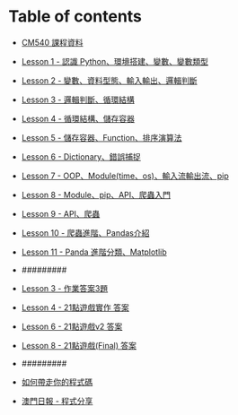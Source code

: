 # Table of contents
* [CM540 課程資料](README.md)
* [Lesson 1 - 認識 Python、環境搭建、變數、變數類型](Lesson\_1.md)
* [Lesson 2 - 變數、資料型態、輸入輸出、邏輯判斷](Lesson\_2.md)
* [Lesson 3 - 邏輯判斷、循環結構](Lesson\_3.md)
* [Lesson 4 - 循環結構、儲存容器](Lesson\_4.md)
* [Lesson 5 - 儲存容器、Function、排序演算法](Lesson\_5.md)
* [Lesson 6 - Dictionary、錯誤捕捉](Lesson\_6.md)
* [Lesson 7 - OOP、Module(time、os)、輸入流輸出流、pip](Lesson\_7.md)
* [Lesson 8 - Module、pip、API、爬蟲入門](Lesson\_8.md)
* [Lesson 9 - API、爬蟲](Lesson\_9.md)
* [Lesson 10 - 爬蟲進階、Pandas介紹](Lesson\_10.md)
* [Lesson 11 - Panda 進階分類、Matplotlib](Lesson\_11.md)


* #########
* [Lesson 3 - 作業答案3題](Lesson\_3\_Homework.md)
* [Lesson 4 - 21點遊戲實作 答案](Lesson\_5\_Homework.md)
* [Lesson 6 - 21點遊戲v2 答案](Lesson\_6\_Homework.md)
* [Lesson 8 - 21點遊戲(Final) 答案](Lesson\_7\_Homework\_v1.md)


* #########
* [如何帶走你的程式碼](HowToBringCode.md)
* [澳門日報 - 程式分享](macaudaily.md)